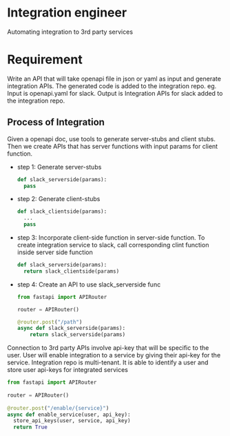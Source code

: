 # Integration engineer
Automating integration to 3rd party services

# Requirement
Write an API that will take openapi file in json or yaml as input and generate integration APIs.
The generated code is added to the integration repo.
eg. Input is openapi.yaml for slack. Output is Integration APIs for slack added to the integration repo.

## Process of Integration
Given a openapi doc, use tools to generate server-stubs and client stubs. Then we create APIs that
has server functions with input params for client function.

- step 1: Generate server-stubs
  ```python
  def slack_serverside(params):
    pass
  ```

- step 2: Generate client-stubs
  ```python
  def slack_clientside(params):
    ...
    pass
  ```

- step 3: Incorporate client-side function in server-side function. 
  To create integration service to slack, call corresponding clint function inside server side function
  ```python
  def slack_serverside(params):
    return slack_clientside(params)
  ```

- step 4: Create an API to use slack_serverside func
  ```python
  from fastapi import APIRouter

  router = APIRouter()

  @router.post("/path")
  async def slack_serverside(params):
      return slack_serverside(params)
  ```

Connection to 3rd party APIs involve api-key that will be specific to the user. User will enable integration to a service
by giving their api-key for the service. 
Integration repo is multi-tenant. It is able to identify a user and store user api-keys for integrated services
```python
from fastapi import APIRouter
  
router = APIRouter()
  
@router.post("/enable/{service}")
async def enable_service(user, api_key):
  store_api_keys(user, service, api_key)
  return True
```


